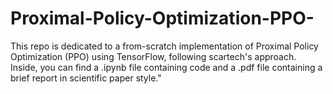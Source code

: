# Proximal-Policy-Optimization-PPO-
This repo is dedicated to a from-scratch implementation of Proximal Policy Optimization (PPO) using TensorFlow, following scartech's approach. 
Inside, you can find a .ipynb file containing code and a .pdf file containing a brief report in scientific paper style."
